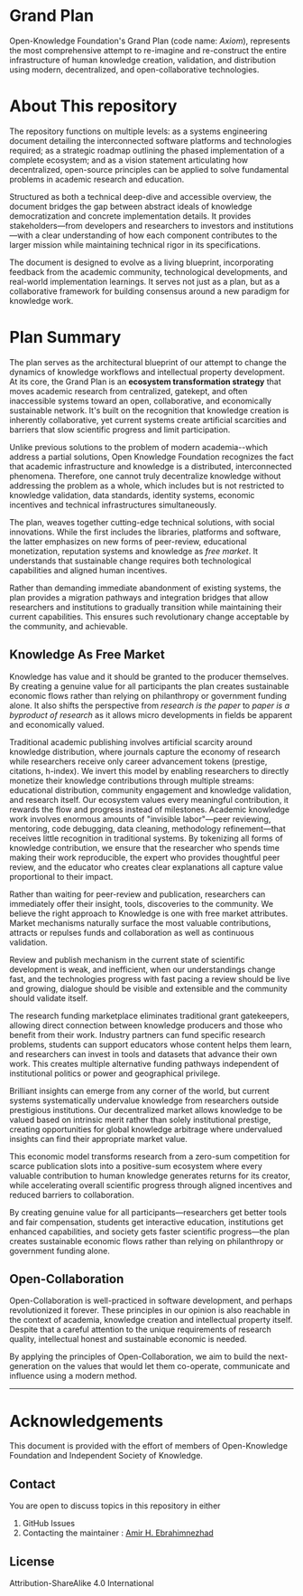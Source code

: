 # Grand Plan

Open-Knowledge Foundation's Grand Plan (code name: *Axiom*), represents the most comprehensive attempt to re-imagine and re-construct the entire infrastructure of human knowledge creation, validation, and distribution using modern, decentralized, and open-collaborative technologies. 
# About This repository

The repository functions on multiple levels: as a systems engineering document detailing the interconnected software platforms and technologies required; as a strategic roadmap outlining the phased implementation of a complete ecosystem; and as a vision statement articulating how decentralized, open-source principles can be applied to solve fundamental problems in academic research and education.

Structured as both a technical deep-dive and accessible overview, the document bridges the gap between abstract ideals of knowledge democratization and concrete implementation details. It provides stakeholders—from developers and researchers to investors and institutions—with a clear understanding of how each component contributes to the larger mission while maintaining technical rigor in its specifications.

The document is designed to evolve as a living blueprint, incorporating feedback from the academic community, technological developments, and real-world implementation learnings. It serves not just as a plan, but as a collaborative framework for building consensus around a new paradigm for knowledge work.

# Plan Summary

The plan serves as the architectural blueprint of our attempt to change the dynamics of knowledge workflows and intellectual property development. At its core, the Grand Plan is an **ecosystem transformation strategy** that moves academic research from centralized, gatekept, and often inaccessible systems toward an open, collaborative, and economically sustainable network. It's built on the recognition that knowledge creation is inherently collaborative, yet current systems create artificial scarcities and barriers that slow scientific progress and limit participation.

Unlike previous solutions to the problem of modern academia--which address a partial solutions, Open Knowledge Foundation recognizes the fact that academic infrastructure and knowledge is a distributed, interconnected phenomena. Therefore, one cannot truly decentralize knowledge without addressing the problem as a whole, which includes but is not restricted to knowledge validation, data standards, identity systems, economic incentives and technical infrastructures simultaneously.

The plan, weaves together cutting-edge technical solutions, with social innovations. While the first includes the libraries, platforms and software, the latter emphasizes on new forms of peer-review, educational monetization, reputation systems and knowledge as *free market*. It understands that sustainable change requires both technological capabilities and aligned human incentives.

Rather than demanding immediate abandonment of existing systems, the plan provides a migration pathways and integration bridges that allow researchers and institutions to gradually transition while maintaining their current capabilities. This ensures such revolutionary change acceptable by the community, and achievable. 

## Knowledge As Free Market

Knowledge has value and it should be granted to the producer themselves. By creating a genuine value for all participants the plan creates sustainable economic flows rather than relying on philanthropy or government funding alone. It also shifts the perspective from *research is the paper* to *paper is a byproduct of research* as it allows micro developments in fields be apparent and economically valued.


Traditional academic publishing involves artificial scarcity around knowledge distribution, where journals capture the economy of research while researchers receive only career advancement tokens (prestige, citations, h-index). We invert this model by enabling researchers to directly monetize their knowledge contributions through multiple streams: educational distribution, community engagement and knowledge validation, and research itself. Our ecosystem values every meaningful contribution, it rewards the flow and progress instead of milestones. Academic knowledge work involves enormous amounts of "invisible labor"—peer reviewing, mentoring, code debugging, data cleaning, methodology refinement—that receives little recognition in traditional systems. By tokenizing all forms of knowledge contribution, we ensure that the researcher who spends time making their work reproducible, the expert who provides thoughtful peer review, and the educator who creates clear explanations all capture value proportional to their impact.

Rather than waiting for peer-review and publication, researchers can immediately offer their insight, tools, discoveries to the community. We believe the right approach to Knowledge is one with free market attributes. Market mechanisms naturally surface the most valuable contributions, attracts or repulses funds and collaboration as well as continuous validation.

Review and publish mechanism in the current state of scientific development is weak, and inefficient, when our understandings change fast, and the technologies progress with fast pacing a review should be live and growing, dialogue should be visible and extensible and the community should validate itself. 

The research funding marketplace eliminates traditional grant gatekeepers, allowing direct connection between knowledge producers and those who benefit from their work. Industry partners can fund specific research problems, students can support educators whose content helps them learn, and researchers can invest in tools and datasets that advance their own work. This creates multiple alternative funding pathways independent of institutional politics or power and geographical privilege.

Brilliant insights can emerge from any corner of the world, but current systems systematically undervalue knowledge from researchers outside prestigious institutions. Our decentralized market allows knowledge to be valued based on intrinsic merit rather than solely institutional prestige, creating opportunities for global knowledge arbitrage where undervalued insights can find their appropriate market value.

This economic model transforms research from a zero-sum competition for scarce publication slots into a positive-sum ecosystem where every valuable contribution to human knowledge generates returns for its creator, while accelerating overall scientific progress through aligned incentives and reduced barriers to collaboration.

By creating genuine value for all participants—researchers get better tools and fair compensation, students get interactive education, institutions get enhanced capabilities, and society gets faster scientific progress—the plan creates sustainable economic flows rather than relying on philanthropy or government funding alone.

## Open-Collaboration

Open-Collaboration is well-practiced in software development, and perhaps revolutionized it forever. These principles in our opinion is also reachable in the context of academia, knowledge creation and intellectual property itself. Despite that a careful attention to the unique requirements of research quality, intellectual honest and sustainable economic is needed.

By applying the principles of Open-Collaboration, we aim to build the next-generation on the values that would let them co-operate, communicate and influence using a modern method.

---

# Acknowledgements

This document is provided with the effort of members of Open-Knowledge Foundation and Independent Society of Knowledge. 

## Contact

You are open to discuss topics in this repository in either 
1. GitHub Issues
2. Contacting the maintainer : [Amir H. Ebrahimnezhad](mailto:thisismeamir@outlook.com)

## License

Attribution-ShareAlike 4.0 International
